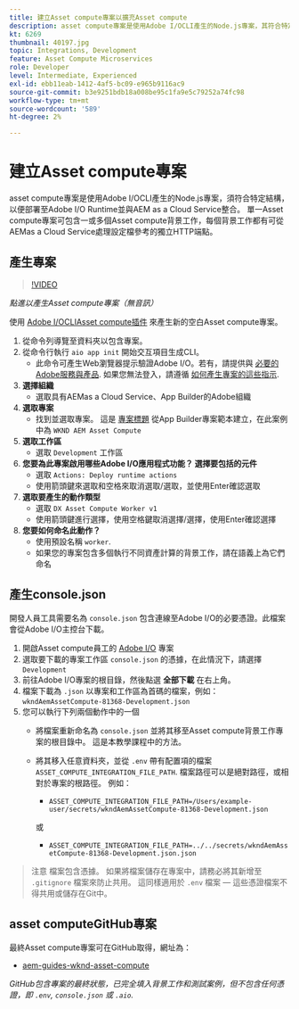 ```yaml
---
title: 建立Asset compute專案以擴充Asset compute
description: asset compute專案是使用Adobe I/OCLI產生的Node.js專案，其符合特定結構，可部署至Adobe I/O Runtime並與AEM as a Cloud Service整合。
kt: 6269
thumbnail: 40197.jpg
topic: Integrations, Development
feature: Asset Compute Microservices
role: Developer
level: Intermediate, Experienced
exl-id: ebb11eab-1412-4af5-bc09-e965b9116ac9
source-git-commit: b3e9251bdb18a008be95c1fa9e5c79252a74fc98
workflow-type: tm+mt
source-wordcount: '589'
ht-degree: 2%

---
```


# 建立Asset compute專案

asset compute專案是使用Adobe I/OCLI產生的Node.js專案，須符合特定結構，以便部署至Adobe I/O Runtime並與AEM as a Cloud Service整合。 單一Asset compute專案可包含一或多個Asset compute背景工作，每個背景工作都有可從AEMas a Cloud Service處理設定檔參考的獨立HTTP端點。

## 產生專案

>[!VIDEO](https://video.tv.adobe.com/v/40197?quality=12&learn=on)

_點進以產生Asset compute專案（無音訊）_

使用 [Adobe I/OCLIAsset compute插件](../set-up/development-environment.md#aio-cli) 來產生新的空白Asset compute專案。

1. 從命令列導覽至資料夾以包含專案。
1. 從命令行執行 `aio app init` 開始交互項目生成CLI。
   + 此命令可產生Web瀏覽器提示驗證Adobe I/O。若有，請提供與 [必要的Adobe服務與產品](../set-up/accounts-and-services.md). 如果您無法登入，請遵循 [如何產生專案的這些指示](https://developer.adobe.com/app-builder/docs/getting_started/first_app/#42-developer-is-not-logged-in-as-enterprise-organization-user).
1. __選擇組織__
   + 選取具有AEMas a Cloud Service、App Builder的Adobe組織
1. __選取專案__
   + 找到並選取專案。 這是 [專案標題](../set-up/app-builder.md) 從App Builder專案範本建立，在此案例中為 `WKND AEM Asset Compute`
1. __選取工作區__
   + 選取 `Development` 工作區
1. __您要為此專案啟用哪些Adobe I/O應用程式功能？ 選擇要包括的元件__
   + 選取 `Actions: Deploy runtime actions`
   + 使用箭頭鍵來選取和空格來取消選取/選取，並使用Enter確認選取
1. __選取要產生的動作類型__
   + 選取 `DX Asset Compute Worker v1`
   + 使用箭頭鍵進行選擇，使用空格鍵取消選擇/選擇，使用Enter確認選擇
1. __您要如何命名此動作？__
   + 使用預設名稱 `worker`.
   + 如果您的專案包含多個執行不同資產計算的背景工作，請在語義上為它們命名

## 產生console.json

開發人員工具需要名為 `console.json` 包含連線至Adobe I/O的必要憑證。此檔案會從Adobe I/O主控台下載。

1. 開啟Asset compute員工的 [Adobe I/O](https://console.adobe.io) 專案
1. 選取要下載的專案工作區 `console.json` 的憑據，在此情況下，請選擇 `Development`
1. 前往Adobe I/O專案的根目錄，然後點選 __全部下載__ 在右上角。
1. 檔案下載為 `.json` 以專案和工作區為首碼的檔案，例如： `wkndAemAssetCompute-81368-Development.json`
1. 您可以執行下列兩個動作中的一個
   + 將檔案重新命名為 `console.json` 並將其移至Asset compute背景工作專案的根目錄中。 這是本教學課程中的方法。
   + 將其移入任意資料夾，並從 `.env` 帶有配置項的檔案 `ASSET_COMPUTE_INTEGRATION_FILE_PATH`. 檔案路徑可以是絕對路徑，或相對於專案的根路徑。 例如：
      + `ASSET_COMPUTE_INTEGRATION_FILE_PATH=/Users/example-user/secrets/wkndAemAssetCompute-81368-Development.json`

      或
      + `ASSET_COMPUTE_INTEGRATION_FILE_PATH=../../secrets/wkndAemAssetCompute-81368-Development.json.json`


> 注意
> 檔案包含憑據。 如果將檔案儲存在專案中，請務必將其新增至 `.gitignore` 檔案來防止共用。 這同樣適用於 `.env` 檔案 — 這些憑證檔案不得共用或儲存在Git中。

## asset computeGitHub專案

最終Asset compute專案可在GitHub取得，網址為：

+ [aem-guides-wknd-asset-compute](https://github.com/adobe/aem-guides-wknd-asset-compute)

_GitHub包含專案的最終狀態，已完全填入背景工作和測試案例，但不包含任何憑證，即 `.env`, `console.json` 或 `.aio`._
